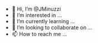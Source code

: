 - 👋 Hi, I’m @JMinuzzi
- 👀 I’m interested in ...
- 🌱 I’m currently learning ...
- 💞️ I’m looking to collaborate on ...
- 📫 How to reach me ...

<!---
JMinuzzi/JMinuzzi is a ✨ special ✨ repository because its `README.md` (this file) appears on your GitHub profile.
You can click the Preview link to take a look at your changes.
--->
